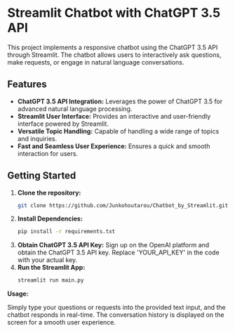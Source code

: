 # Streamlit Chatbot with ChatGPT 3.5 API

This project implements a responsive chatbot using the ChatGPT 3.5 API through Streamlit. The chatbot allows users to interactively ask questions, make requests, or engage in natural language conversations.

## Features

- **ChatGPT 3.5 API Integration:** Leverages the power of ChatGPT 3.5 for advanced natural language processing.
- **Streamlit User Interface:** Provides an interactive and user-friendly interface powered by Streamlit.
- **Versatile Topic Handling:** Capable of handling a wide range of topics and inquiries.
- **Fast and Seamless User Experience:** Ensures a quick and smooth interaction for users.

## Getting Started

1. **Clone the repository:**
   ```bash
   git clone https://github.com/Junkohoutarou/Chatbot_by_Streamlit.git
2. **Install Dependencies:**
   ```bash
   pip install -r requirements.txt
3. **Obtain ChatGPT 3.5 API Key:**
    Sign up on the OpenAI platform and obtain the ChatGPT 3.5 API key. Replace 'YOUR_API_KEY' in the code with your actual key.
4. **Run the Streamlit App:**
   ```bash
   streamlit run main.py
 **Usage:**

Simply type your questions or requests into the provided text input, and the chatbot responds in real-time. The conversation history is displayed on the screen for a smooth user experience.

